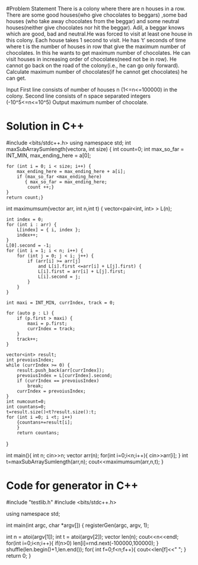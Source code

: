 #Problem Statement
There is a colony where there are n houses in a row. There are  some good houses(who give chocolates to beggars) ,some bad houses (who take away chocolates from the beggar) and some neutral houses(neither give chocolates nor hit the beggar). Adil, a beggar knows which are good, bad and neutral.He was forced to visit at least one house in this colony. Each house takes 1 second to visit. He has ‘t’ seconds of time where t is the number of houses in row that give the maximum number of chocolates. In this he wants to get maximum number of chocolates. He can visit houses in increasing order of chocolates(need not be in row). He cannot go back on the road of the colony(i.e., he can go only forward). Calculate maximum number of chocolates(if he cannot get chocolates) he can get.

Input 
First line consists of number of houses n (1<=n<=100000) in the colony.
Second line consists of n space separated integers (-10^5<=n<=10^5)
Output
maximum number of chocolate.


# Solution in C++

#include <bits/stdc++.h>
using namespace std;
int maxSubArraySumlength(vector<int>a, int size)
{   int count=0;
    int max_so_far = INT_MIN, max_ending_here = a[0];
 
    for (int i = 0; i < size; i++) {
        max_ending_here = max_ending_here + a[i];
        if (max_so_far <max_ending_here)
           { max_so_far = max_ending_here;
            count ++;}
    }
    return count;}
int maximumsum(vector<int> arr, int n,int t)
{
	vector<pair<int, int> > L(n);

	int index = 0;
	for (int i : arr) {
		L[index] = { i, index };
		index++;
	}
	L[0].second = -1;
	for (int i = 1; i < n; i++) {
		for (int j = 0; j < i; j++) {
			if (arr[i] >= arr[j]
				and L[i].first <=arr[i] + L[j].first) {
				L[i].first = arr[i] + L[j].first;
				L[i].second = j;
			}
		}
	}

	int maxi = INT_MIN, currIndex, track = 0;

	for (auto p : L) {
		if (p.first > maxi) {
			maxi = p.first;
			currIndex = track;
		}
		track++;
	}

	vector<int> result;
	int prevoiusIndex;
	while (currIndex >= 0) {
		result.push_back(arr[currIndex]);
		prevoiusIndex = L[currIndex].second;
		if (currIndex == prevoiusIndex)
			break;
		currIndex = prevoiusIndex;
	}
    int numcount=0;
    int countans=0;
    t=result.size()<t?result.size():t;
	for (int i =0; i <t; i++)
		{countans+=result[i];
        }
        return countans;
}

int main(){
    int n;
    cin>>n;
    vector<int> arr(n);
    for(int i=0;i<n;i++){
        cin>>arr[i];
    }
int t=maxSubArraySumlength(arr,n);
cout<<maximumsum(arr,n,t);
}   
  
  
  
# Code for generator in C++
  #include "testlib.h"
#include <bits/stdc++.h>

using namespace std;

int main(int argc, char *argv[]) {
  registerGen(argc, argv, 1);

  int n = atoi(argv[1]);
  int t = atoi(argv[2]);
   vector<int> len(n);
   cout<<n<<endl;
   for(int i=0;i<n;i++){
     if(n>0)
    len[i]=rnd.next(-100000,100000);
   }
   shuffle(len.begin()+1,len.end());
    for( int f=0;f<n;f++){
        cout<<len[f]<<" ";
    }
  return 0;
  }
